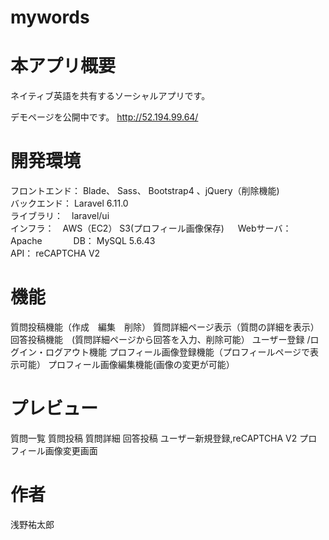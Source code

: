 # mywords
 
# 本アプリ概要
ネイティブ英語を共有するソーシャルアプリです。

デモページを公開中です。
http://52.194.99.64/
 
# 開発環境
フロントエンド： Blade、 Sass、 Bootstrap4 、jQuery（削除機能)  
バックエンド： Laravel 6.11.0  
ライブラリ：　laravel/ui  
インフラ：　AWS（EC2） S3(プロフィール画像保存)  　
Webサーバ： Apache  　　　
DB： MySQL 5.6.43  
API： reCAPTCHA V2
 
# 機能

質問投稿機能（作成　編集　削除）
質問詳細ページ表示（質問の詳細を表示）
回答投稿機能　(質問詳細ページから回答を入力、削除可能）
ユーザー登録 /ログイン・ログアウト機能
プロフィール画像登録機能（プロフィールページで表示可能）
プロフィール画像編集機能(画像の変更が可能）

# プレビュー
質問一覧
質問投稿
質問詳細
回答投稿
ユーザー新規登録,reCAPTCHA V2
プロフィール画像変更画面

# 作者
 浅野祐太郎
 

